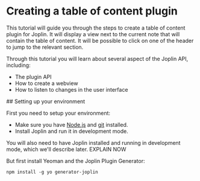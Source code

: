 # Creating a table of content plugin

This tutorial will guide you through the steps to create a table of content plugin for Joplin. It will display a view next to the current note that will contain the table of content. It will be possible to click on one of the header to jump to the relevant section.

Through this tutorial you will learn about several aspect of the Joplin API, including:

- The plugin API
- How to create a webview
- How to listen to changes in the user interface

## Setting up your environment

First you need to setup your environment:

- Make sure you have [Node.js]() and [git]() installed.
- Install Joplin and run it in development mode. 


You will also need to have Joplin installed and running in development mode, which we'll describe later. EXPLAIN NOW

But first install Yeoman and the Joplin Plugin Generator:

	npm install -g yo generator-joplin

